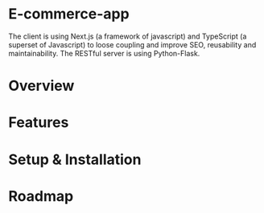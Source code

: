 # E-commerce-app

The client is using Next.js (a framework of javascript) and TypeScript (a superset of Javascript) to loose coupling and improve SEO, reusability and maintainability. The RESTful server is using Python-Flask.

# Overview


# Features


# Setup & Installation

# Roadmap
